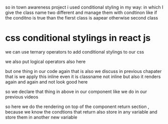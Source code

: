 so in town awareness project i used conditional styling in my way: 
in which I give the class name two different and manage them with condtinon like if the conditno is true than the fierst class is aapear otherwise second class

# css conditional stylings in react js

we can use ternary operators to add conditional stylings to our css

we also put logical operators also here 

but one thing in our code again that is also we discuss in previous chapater that is we apply this inline even it is classname not inline but also it renders again and again and not look good here

so we declare that thing in above in our component like we do in our previous videos

so here we do the rendering on top of the component return section , because we  know the condtions that return also store in any variable and store them in another new variable

